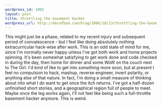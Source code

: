 ```yaml
--- 
wordpress_id: 1002
layout: post
title: throttling the basement hacker
wordpress_url: http://decafbad.com/blog/2006/10/13/throttling-the-basement-hacker
---
```

This might just be a phase, related to my recent injury and subsequent period of convalescence - but I feel like doing absolutely nothing extracurricular hack-wise after work.  This is an odd state of mind for me, since I'm normally never happy unless I've got both work and home projects spinning.  It's been somewhat satisfying to get work done and code checked in during the day, then home for dinner and some WoW on the couch next to The Girl.  I'd kind of like to get into *something* more soon, but at present I feel no compulsion to hack, mashup, reverse engineer, invert polarity, or anything else of that nature.  In fact, I'm doing a small measure of thinking about into what I *do* want to get once the itch returns.  I've got a half-dozen unfinished short stories, and a geographical region full of people to meet.  Maybe once the leg works again, I'll not feel like being such a full-throttle basement hacker anymore.  This is weird.
